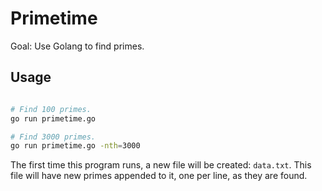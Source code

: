 Primetime
=========

Goal: Use Golang to find primes.

## Usage

```sh

# Find 100 primes.
go run primetime.go

# Find 3000 primes.
go run primetime.go -nth=3000

```

The first time this program runs, a new file will be created: `data.txt`. This file will have new primes appended to it, one per line, as they are found.
